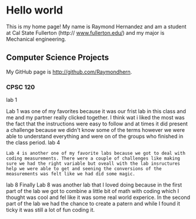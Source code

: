 # Hello world
This is my home page! My name is Raymond Hernandez and am a student at Cal State Fullerton (http:// www.fullerton.edu/) and my major is Mechanical engineering.
## Computer Science Projects
My GitHub page is http://github.com/Raymondhern.
### CPSC 120
lab 1
  
  Lab 1 was one of my favorites because it was our frist lab in this class and me and my partner really clicked together. I think wat i liked the most was the fact that the instructions were easy to follow and at times it did present a challenge because we didn't know some of the terms however we were able to understand everything and were on of the groups who finished in the class period.
lab 4

    Lab 4 is another one of my favorite labs because we got to deal with coding measurements. There were a couple of challenges like making sure we had the right variable but oveall with the lab insructures help we were able to get and seening the conversions of the measurements was felt like we had did some magic.
lab 8
    Finally Lab 8 was another lab that I loved doing because in the first part of the lab we got to combine a little bit of math with coding which I thought was cool and fel like it was some real world experice. In the second part of the lab we had the chance to create a patern and while I found it ticky it was still a lot of fun coding it.